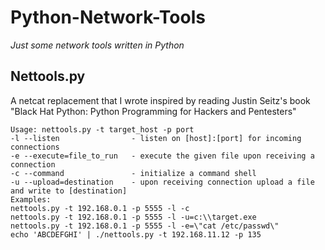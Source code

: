 # Python-Network-Tools
_Just some network tools written in Python_

## Nettools.py
A netcat replacement that I wrote inspired by reading Justin Seitz's book "Black Hat Python: Python Programming for Hackers and Pentesters"

```
Usage: nettools.py -t target_host -p port
-l --listen                - listen on [host]:[port] for incoming connections
-e --execute=file_to_run   - execute the given file upon receiving a connection
-c --command               - initialize a command shell
-u --upload=destination    - upon receiving connection upload a file and write to [destination]
Examples: 
nettools.py -t 192.168.0.1 -p 5555 -l -c
nettools.py -t 192.168.0.1 -p 5555 -l -u=c:\\target.exe
nettools.py -t 192.168.0.1 -p 5555 -l -e=\"cat /etc/passwd\"
echo 'ABCDEFGHI' | ./nettools.py -t 192.168.11.12 -p 135
```
